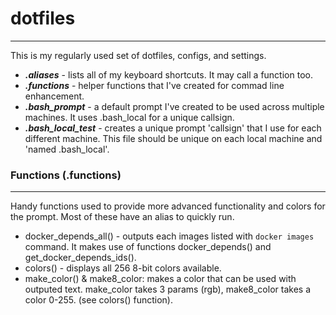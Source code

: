 # dotfiles
---
This is my regularly used set of dotfiles, configs, and settings.

  * ***.aliases*** - lists all of my keyboard shortcuts.  It may call a function too.   
  * ***.functions*** - helper functions that I've created for commad line enhancement.   
  * ***.bash_prompt*** - a default prompt I've created to be used across multiple machines.  It uses .bash_local for a unique callsign.   
  * ***.bash_local_test*** - creates a unique prompt 'callsign' that I use for each different machine.  This file should be unique on each local machine and 'named .bash_local'.   

### Functions (.functions)
---
Handy functions used to provide more advanced functionality and colors for the prompt.  Most of these have an alias to quickly run.

  * docker_depends_all() - outputs each images listed with `docker images` command.  It makes use of functions docker_depends() and get_docker_depends_ids().
  * colors() - displays all 256 8-bit colors available.
  * make_color() & make8_color: makes a color that can be used with outputed text.  make_color takes 3 params (rgb), make8_color takes a color 0-255.  (see colors() function).
